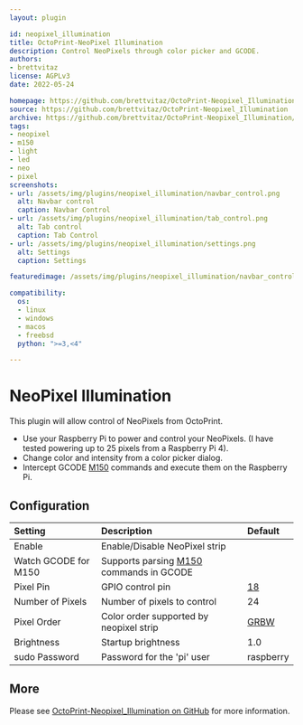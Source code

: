 ```yaml
---
layout: plugin

id: neopixel_illumination
title: OctoPrint-NeoPixel Illumination
description: Control NeoPixels through color picker and GCODE.
authors:
- brettvitaz
license: AGPLv3
date: 2022-05-24

homepage: https://github.com/brettvitaz/OctoPrint-Neopixel_Illumination
source: https://github.com/brettvitaz/OctoPrint-Neopixel_Illumination
archive: https://github.com/brettvitaz/OctoPrint-Neopixel_Illumination/archive/master.zip
tags:
- neopixel
- m150
- light
- led
- neo
- pixel
screenshots:
- url: /assets/img/plugins/neopixel_illumination/navbar_control.png
  alt: Navbar control
  caption: Navbar Control
- url: /assets/img/plugins/neopixel_illumination/tab_control.png
  alt: Tab control
  caption: Tab Control
- url: /assets/img/plugins/neopixel_illumination/settings.png
  alt: Settings
  caption: Settings

featuredimage: /assets/img/plugins/neopixel_illumination/navbar_control.png

compatibility:
  os:
  - linux
  - windows
  - macos
  - freebsd
  python: ">=3,<4"

---
```


# NeoPixel Illumination

This plugin will allow control of NeoPixels from OctoPrint.

- Use your Raspberry Pi to power and control your NeoPixels. (I have tested powering up to 25 pixels from a Raspberry Pi 4).
- Change color and intensity from a color picker dialog.
- Intercept GCODE [M150][M150] commands and execute them on the Raspberry Pi.

## Configuration

| Setting | Description | Default |
| :--- | :--- | :--- |
| Enable | Enable/Disable NeoPixel strip | |
| Watch GCODE for M150 | Supports parsing [M150][M150] commands in GCODE | |
| Pixel Pin | GPIO control pin | [18][PIN18]  |
| Number of Pixels | Number of pixels to control | 24 |
| Pixel Order | Color order supported by neopixel strip | [GRBW][GRBW] |
| Brightness | Startup brightness | 1.0 |
| sudo Password | Password for the 'pi' user | raspberry |

## More

Please see [OctoPrint-Neopixel_Illumination on GitHub](https://github.com/brettvitaz/OctoPrint-Neopixel_Illumination) for more information.

[M150]: https://marlinfw.org/docs/gcode/M150.html
[PIN18]: https://pinout.xyz/pinout/pin12_gpio18#
[GRBW]: https://learn.adafruit.com/adafruit-neopixel-uberguide/python-circuitpython
